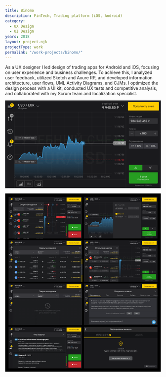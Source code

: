 ```yaml
---
title: Binomo
description: FinTech, Trading platform (iOS, Android)
category:
  - UX Design
  - UI Design
years: 2018
layout: project.njk
projectType: work
permalink: "/work-projects/binomo/"
---
```

	
As a UX designer I led design of trading apps for Android and iOS, focusing on user experience and business challenges. To achieve this, I analyzed user feedback, utilized Sketch and Axure RP, and developed information architecture, user flows, UML Activity Diagrams, and CJMs. I optimized the design process with a UI kit, conducted UX tests and competitive analysis, and collaborated with my Scrum team and localization specialist.

![Traderoom CFD. TP-SL Settings (1).png](images/Traderoom_CFD._TP-SL_Settings_(1).png)

![Frame 2.png](images/Frame_2.png)